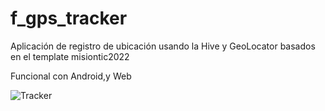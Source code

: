 # f_gps_tracker

Aplicación de registro de ubicación usando la Hive y GeoLocator basados en el template misiontic2022


Funcional con Android,y Web

![Tracker](https://imgur.com/xeHuon6)

